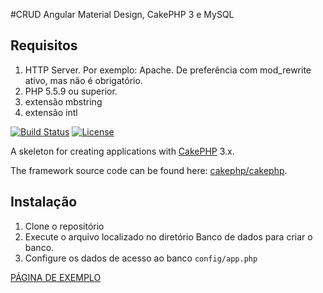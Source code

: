 #CRUD Angular Material Design, CakePHP 3 e MySQL

## Requisitos
1. HTTP Server. Por exemplo: Apache. De preferência com mod_rewrite ativo, mas não é obrigatório.
2. PHP 5.5.9 ou superior.
3. extensão mbstring
4. extensão intl

[![Build Status](https://img.shields.io/travis/cakephp/app/master.svg?style=flat-square)](https://travis-ci.org/cakephp/app)
[![License](https://img.shields.io/packagist/l/cakephp/app.svg?style=flat-square)](https://packagist.org/packages/cakephp/app)

A skeleton for creating applications with [CakePHP](http://cakephp.org) 3.x.

The framework source code can be found here: [cakephp/cakephp](https://github.com/cakephp/cakephp).

## Instalação

1. Clone o repositório
2. Execute o arquivo localizado no diretório Banco de dados para criar o banco.
3. Configure os dados de acesso ao banco `config/app.php`

[PÁGINA DE EXEMPLO](http://45.55.217.30/)

